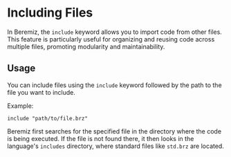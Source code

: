 # Including Files

In Beremiz, the `include` keyword allows you to import code from other files.
This feature is particularly useful for organizing and reusing code across
multiple files, promoting modularity and maintainability.

## Usage

You can include files using the `include` keyword followed by the path to the
file you want to include.

Example:

```beremiz
include "path/to/file.brz"
```

Beremiz first searches for the specified file in the directory where the code
is being executed. If the file is not found there, it then looks in the
language's `includes` directory, where standard files like `std.brz` are
located.
